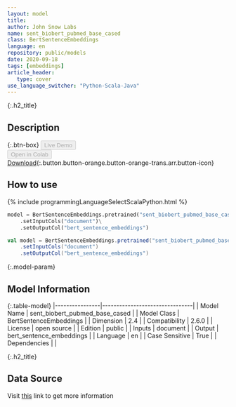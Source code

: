 ```yaml
---
layout: model
title: 
author: John Snow Labs
name: sent_biobert_pubmed_base_cased
class: BertSentenceEmbeddings
language: en
repository: public/models
date: 2020-09-18
tags: [embeddings]
article_header:
   type: cover
use_language_switcher: "Python-Scala-Java"
---
```


{:.h2_title}
## Description 




{:.btn-box}
<button class="button button-orange" disabled>Live Demo</button><br/><button class="button button-orange" disabled>Open in Colab</button><br/>[Download](https://s3.amazonaws.com/auxdata.johnsnowlabs.com/public/models/sent_biobert_pubmed_base_cased_en_2.6.0_2.4_1600449483871.zip){:.button.button-orange.button-orange-trans.arr.button-icon}<br/>

## How to use 
<div class="tabs-box" markdown="1">

{% include programmingLanguageSelectScalaPython.html %}

```python
model = BertSentenceEmbeddings.pretrained("sent_biobert_pubmed_base_cased","en","public/models")\
	.setInputCols("document")\
	.setOutputCol("bert_sentence_embeddings")
```

```scala
val model = BertSentenceEmbeddings.pretrained("sent_biobert_pubmed_base_cased","en","public/models")
	.setInputCols("document")
	.setOutputCol("bert_sentence_embeddings")
```
</div>



{:.model-param}
## Model Information
{:.table-model}
|----------------|--------------------------------|
| Model Name     | sent_biobert_pubmed_base_cased |
| Model Class    | BertSentenceEmbeddings         |
| Dimension      | 2.4                            |
| Compatibility  | 2.6.0                          |
| License        | open source                    |
| Edition        | public                         |
| Inputs         | document                       |
| Output         | bert_sentence_embeddings       |
| Language       | en                             |
| Case Sensitive | True                           |
| Dependencies   |                                |




{:.h2_title}
## Data Source
  
Visit [this](https://github.com/JohnSnowLabs/spark-nlp/blob/master/src/main/scala/com/johnsnowlabs/nlp/embeddings/BertSentenceEmbeddings.scala) link to get more information

